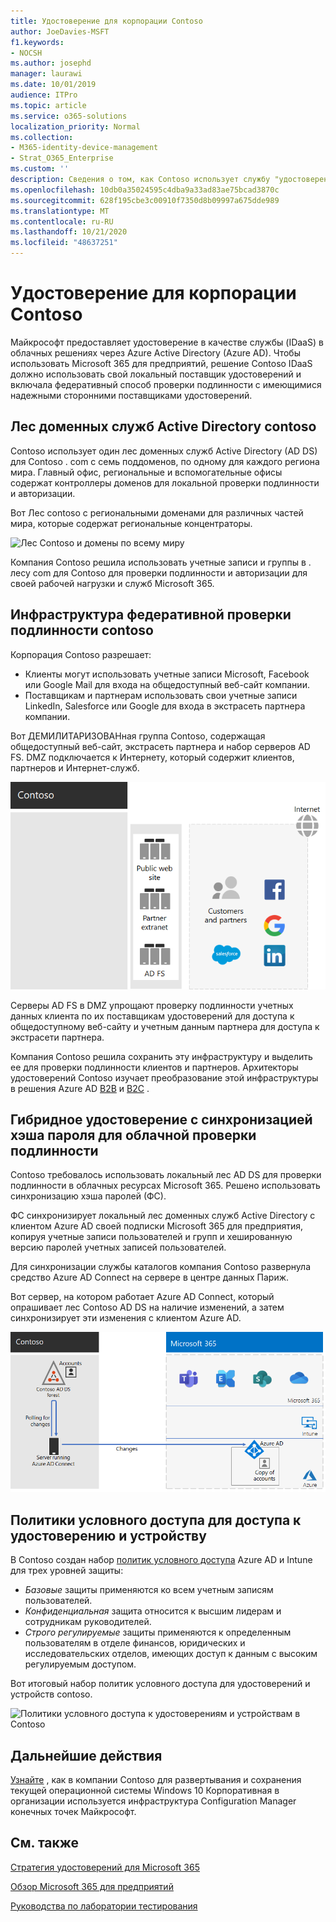 ```yaml
---
title: Удостоверение для корпорации Contoso
author: JoeDavies-MSFT
f1.keywords:
- NOCSH
ms.author: josephd
manager: laurawi
ms.date: 10/01/2019
audience: ITPro
ms.topic: article
ms.service: o365-solutions
localization_priority: Normal
ms.collection:
- M365-identity-device-management
- Strat_O365_Enterprise
ms.custom: ''
description: Сведения о том, как Contoso использует службу "удостоверение как услуга" (IDaaS) и предоставляет облачную проверку подлинности для сотрудников, а также федеративную проверку подлинности для партнеров и клиентов.
ms.openlocfilehash: 10db0a35024595c4dba9a33ad83ae75bcad3870c
ms.sourcegitcommit: 628f195cbe3c00910f7350d8b09997a675dde989
ms.translationtype: MT
ms.contentlocale: ru-RU
ms.lasthandoff: 10/21/2020
ms.locfileid: "48637251"
---
```

# <a name="identity-for-the-contoso-corporation"></a>Удостоверение для корпорации Contoso

Майкрософт предоставляет удостоверение в качестве службы (IDaaS) в облачных решениях через Azure Active Directory (Azure AD). Чтобы использовать Microsoft 365 для предприятий, решение Contoso IDaaS должно использовать свой локальный поставщик удостоверений и включала федеративный способ проверки подлинности с имеющимися надежными сторонними поставщиками удостоверений.

## <a name="the-contoso-active-directory-domain-services-forest"></a>Лес доменных служб Active Directory contoso

Contoso использует один лес доменных служб Active Directory (AD DS) для Contoso \. com с семь поддоменов, по одному для каждого региона мира. Главный офис, региональные и вспомогательные офисы содержат контроллеры доменов для локальной проверки подлинности и авторизации.

Вот Лес contoso с региональными доменами для различных частей мира, которые содержат региональные концентраторы.

![Лес Contoso и домены по всему миру](../media/contoso-identity/contoso-identity-fig1.png)
 
Компания Contoso решила использовать учетные записи и группы в \. лесу com для Contoso для проверки подлинности и авторизации для своей рабочей нагрузки и служб Microsoft 365.

## <a name="the-contoso-federated-authentication-infrastructure"></a>Инфраструктура федеративной проверки подлинности contoso

Корпорация Contoso разрешает:

- Клиенты могут использовать учетные записи Microsoft, Facebook или Google Mail для входа на общедоступный веб-сайт компании.
- Поставщикам и партнерам использовать свои учетные записи LinkedIn, Salesforce или Google для входа в экстрасеть партнера компании.

Вот ДЕМИЛИТАРИЗОВАНная группа Contoso, содержащая общедоступный веб-сайт, экстрасеть партнера и набор серверов AD FS. DMZ подключается к Интернету, который содержит клиентов, партнеров и Интернет-служб.

![Поддержка федеративной проверки подлинности для клиентов и партнеров contoso](../media/contoso-identity/contoso-identity-fig2.png)
 
Серверы AD FS в DMZ упрощают проверку подлинности учетных данных клиента по их поставщикам удостоверений для доступа к общедоступному веб-сайту и учетным данным партнера для доступа к экстрасети партнера.

Компания Contoso решила сохранить эту инфраструктуру и выделить ее для проверки подлинности клиентов и партнеров. Архитекторы удостоверений Contoso изучает преобразование этой инфраструктуры в решения Azure AD [B2B](https://docs.microsoft.com/azure/active-directory/b2b/hybrid-organizations) и [B2C](https://docs.microsoft.com/azure/active-directory-b2c/solution-articles) .

## <a name="hybrid-identity-with-password-hash-synchronization-for-cloud-based-authentication"></a>Гибридное удостоверение с синхронизацией хэша пароля для облачной проверки подлинности

Contoso требовалось использовать локальный лес AD DS для проверки подлинности в облачных ресурсах Microsoft 365. Решено использовать синхронизацию хэша паролей (ФС).

ФС синхронизирует локальный лес доменных служб Active Directory с клиентом Azure AD своей подписки Microsoft 365 для предприятия, копируя учетные записи пользователей и групп и хешированную версию паролей учетных записей пользователей.

Для синхронизации службы каталогов компания Contoso развернула средство Azure AD Connect на сервере в центре данных Париж.

Вот сервер, на котором работает Azure AD Connect, который опрашивает лес Contoso AD DS на наличие изменений, а затем синхронизирует эти изменения с клиентом Azure AD.

![Инфраструктура синхронизации каталогов Contoso ФС](../media/contoso-identity/contoso-identity-fig4.png)
 
## <a name="conditional-access-policies-for-identity-and-device-access"></a>Политики условного доступа для доступа к удостоверению и устройству

В Contoso создан набор [политик условного доступа](identity-access-policies.md) Azure AD и Intune для трех уровней защиты:

- *Базовые* защиты применяются ко всем учетным записям пользователей.
- *Конфиденциальная* защита относится к высшим лидерам и сотрудникам руководителей.
- *Строго регулируемые* защиты применяются к определенным пользователям в отделе финансов, юридических и исследовательских отделов, имеющих доступ к данным с высоким регулируемым доступом.

Вот итоговый набор политик условного доступа для удостоверений и устройств contoso.

![Политики условного доступа к удостоверениям и устройствам в Contoso](../media/contoso-identity/contoso-identity-fig5.png)
 
## <a name="next-step"></a>Дальнейшие действия

[Узнайте](contoso-win10.md) , как в компании Contoso для развертывания и сохранения текущей операционной системы Windows 10 Корпоративная в организации используется инфраструктура Configuration Manager конечных точек Майкрософт.

## <a name="see-also"></a>См. также

[Стратегия удостоверений для Microsoft 365](identity-roadmap-microsoft-365.md)

[Обзор Microsoft 365 для предприятий](microsoft-365-overview.md)

[Руководства по лаборатории тестирования](m365-enterprise-test-lab-guides.md)

